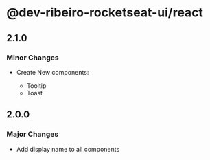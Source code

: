 # @dev-ribeiro-rocketseat-ui/react

## 2.1.0

### Minor Changes

- Create New components:

  - Tooltip
  - Toast

## 2.0.0

### Major Changes

- Add display name to all components
